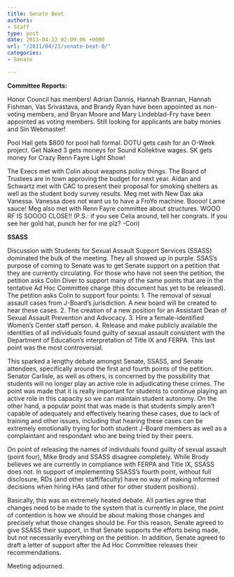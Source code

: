 ```yaml
---
title: Senate Beat
authors:
- Staff
type: post
date: 2011-04-22 02:09:06 +0000
url: "/2011/04/21/senate-beat-8/"
categories:
- Senate

---
```

**Committee Reports:**

Honor Council has members! Adrian Dannis, Hannah Brannan, Hannah Fishman, Vas Srivastava, and Brandy Ryan have been appointed as non-voting members, and Bryan Moore and Mary Lindeblad-Fry have been appointed as voting members. Still looking for applicants are baby monies and Sin Webmaster!

Pool Hall gets $800 for pool hall formal. DOTU gets cash for an O-Week project. Get Naked 3 gets moneys for Sound Kollektive wages. SK gets money for Crazy Renn Fayre Light Show!

The Execs met with Colin about weapons policy things. The Board of Trustees are in town approving the budget for next year. Aidan and Schwartz met with CAC to present their proposal for smoking shelters as well as the student body survey results. Meg met with New Dax aka Vanessa. Vanessa does not want us to have a FroYo machine. Boooo! Lame sauce! Meg also met with Renn Fayre committee about structures. WOOO RF IS SOOOO CLOSE!! (P.S.: if you see Celia around, tell her congrats. If you see her gold hat, punch her for me plz? -Cori)

**SSASS**

Discussion with Students for Sexual Assault Support Services (SSASS) dominated the bulk of the meeting. They all showed up in purple. SSAS’s purpose of coming to Senate was to get Senate support on a petition that they are currently circulating. For those who have not seen the petition, the petition asks Colin Diver to support many of the same points that are in the tentative Ad Hoc Committee charge (this document has yet to be released). The petition asks Colin to support four points: 1. The removal of sexual assault cases from J-Board’s jurisdiction. A new board will be created to hear these cases. 2. The creation of a new position for an Assistant Dean of Sexual Assault Prevention and Advocacy. 3. Hire a female-identified Women’s Center staff person. 4. Release and make publicly available the identities of all individuals found guilty of sexual assault consistent with the Department of Education’s interpretation of Title IX and FERPA. This last point was the most controversial.

This sparked a lengthy debate amongst Senate, SSASS, and Senate attendees, specifically around the first and fourth points of the petition. Senator Carlisle, as well as others, is concerned by the possibility that students will no longer play an active role in adjudicating these crimes. The point was made that it is really important for students to continue playing an active role in this capacity so we can maintain student autonomy. On the other hand, a popular point that was made is that students simply aren’t capable of adequately and effectively hearing these cases, due to lack of training and other issues, including that hearing these cases can be extremely emotionally trying for both student J-Board members as well as a complaintant and respondant who are being tried by their peers.

On point of releasing the names of individuals found guilty of sexual assault (point four), Mike Brody and SSASS disagree completely. While Brody believes we are currently in compliance with FERPA and Title IX, SSASS does not. In support of implementing SSASS’s fourth point, without full disclosure, RDs (and other staff/faculty) have no way of making informed decisions when hiring HAs (and other for other student positions).

Basically, this was an extremely heated debate. All parties agree that changes need to be made to the system that is currently in place, the point of contention is how we should be about making those changes and precisely what those changes should be. For this reason, Senate agreed to give SSASS their support, in that Senate supports the efforts being made, but not necessarily everything on the petition. In addition, Senate agreed to draft a letter of support after the Ad Hoc Committee releases their recommendations.

Meeting adjourned.